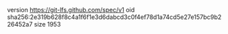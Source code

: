 version https://git-lfs.github.com/spec/v1
oid sha256:2e319b628f8c4a1f6f1e3d6dabcd3c0f4ef78d1a74cd5e27e157bc9b226452a7
size 1953
